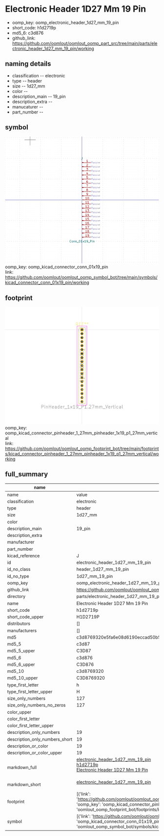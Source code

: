 # Electronic Header 1D27 Mm 19 Pin

  
* oomp_key: oomp_electronic_header_1d27_mm_19_pin 
* short_code: h1d2719p
* md5_6: c3d876  
* github_link: https://github.com/oomlout/oomlout_oomp_part_src/tree/main/parts/electronic_header_1d27_mm_19_pin/working  
## naming details
* classification -- electronic
* type -- header
* size -- 1d27_mm
* color -- 
* description_main -- 19_pin
* description_extra -- 
* manucaturer -- 
* part_number -- 



## symbol

![](symbol/0/working/working_600.png)  
oomp_key: oomp_kicad_connector_conn_01x19_pin  
link: https://github.com/oomlout/oomlout_oomp_symbol_bot/tree/main/symbols/kicad_connector_conn_01x19_pin/working  

## footprint

![](footprint/0/working/working_600.png)  
oomp_key: oomp_kicad_connector_pinheader_1_27mm_pinheader_1x19_p1_27mm_vertical  
link: https://github.com/oomlout/oomlout_oomp_footprint_bot/tree/main/footprints/kicad_connector_pinheader_1_27mm_pinheader_1x19_p1_27mm_vertical/working  

## full_summary
| name | value | 
| --- | --- | 
| name | value | 
| classification | electronic | 
| type | header | 
| size | 1d27_mm | 
| color |  | 
| description_main | 19_pin | 
| description_extra |  | 
| manufacturer |  | 
| part_number |  | 
| kicad_reference | J | 
| id | electronic_header_1d27_mm_19_pin | 
| id_no_class | header_1d27_mm_19_pin | 
| id_no_type | 1d27_mm_19_pin | 
| oomp_key | oomp_electronic_header_1d27_mm_19_pin | 
| github_link | https://github.com/oomlout/oomlout_oomp_part_src/tree/main/parts/electronic_header_1d27_mm_19_pin/working | 
| directory | parts/electronic_header_1d27_mm_19_pin | 
| name | Electronic Header 1D27 Mm 19 Pin | 
| short_code | h1d2719p | 
| short_code_upper | H1D2719P | 
| distributors | [] | 
| manufacturers | [] | 
| md5 | c3d8769320e5fa6e08d6190eccad50b5 | 
| md5_5 | c3d87 | 
| md5_5_upper | C3D87 | 
| md5_6 | c3d876 | 
| md5_6_upper | C3D876 | 
| md5_10 | c3d8769320 | 
| md5_10_upper | C3D8769320 | 
| type_first_letter | h | 
| type_first_letter_upper | H | 
| size_only_numbers | 127 | 
| size_only_numbers_no_zeros | 127 | 
| color_upper |  | 
| color_first_letter |  | 
| color_first_letter_upper |  | 
| description_only_numbers | 19 | 
| description_only_numbers_short | 19 | 
| description_or_color | 19 | 
| description_or_color_upper | 19 | 
| markdown_full | [electronic_header_1d27_mm_19_pin](https://github.com/oomlout/oomlout_oomp_part_src/tree/main/parts/electronic_header_1d27_mm_19_pin/working)<br>[h1d2719p](https://github.com/oomlout/oomlout_oomp_part_src/tree/main/parts/electronic_header_1d27_mm_19_pin/working)<br>[Electronic Header 1D27 Mm 19 Pin](https://github.com/oomlout/oomlout_oomp_part_src/tree/main/parts/electronic_header_1d27_mm_19_pin/working)<br><br> | 
| markdown_short | [electronic_header_1d27_mm_19_pin](https://github.com/oomlout/oomlout_oomp_part_src/tree/main/parts/electronic_header_1d27_mm_19_pin/working)<br><br> | 
| footprint | [{'link': 'https://github.com/oomlout/oomlout_oomp_footprint_bot/tree/main/foootprntss/kicad_connector_pinheader_1_27mm_pinheader_1x19_p1_27mm_vertical', 'oomp_key': 'oomp_kicad_connector_pinheader_1_27mm_pinheader_1x19_p1_27mm_vertical', 'directory': 'oomlout_oomp_footprint_bot/footprints/kicad_connector_pinheader_1_27mm_pinheader_1x19_p1_27mm_vertical//working/working.kicad_mod'}] | 
| symbol | [{'link': 'https://github.com/oomlout/oomlout_oomp_symbol_bot/tree/main/symbols/kicad_connector_conn_01x19_pin', 'oomp_key': 'oomp_kicad_connector_conn_01x19_pin', 'directory': 'oomlout_oomp_symbol_bot/symbols/kicad_connector_conn_01x19_pin//working/working.kicad_sym'}] | 
